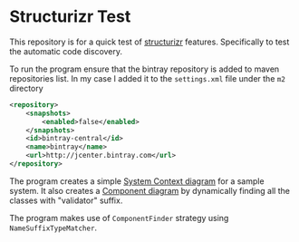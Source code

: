 # Structurizr Test
This repository is for a quick test of [structurizr](https://structurizr.com) features. Specifically to test the automatic code discovery.

To run the program ensure that the bintray repository is added to maven repositories list. In my case I added it to the `settings.xml` file under the `m2` directory

```xml
<repository>
    <snapshots>
        <enabled>false</enabled>
    </snapshots>
    <id>bintray-central</id>
    <name>bintray</name>
    <url>http://jcenter.bintray.com</url>
</repository>
```

The program creates a simple [System Context diagram](Images/structurizr-36812-SystemContext.png) for a sample system. It also creates a [Component diagram](Images/structurizr-36812-Components.png) by dynamically finding all the classes with "validator" suffix.

The program makes use of `ComponentFinder` strategy using `NameSuffixTypeMatcher`.  
